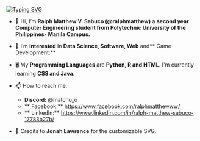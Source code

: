 [![Typing SVG](https://readme-typing-svg.demolab.com?font=Fira+Code&pause=1000&color=237CBF&width=435&lines=Hi!+%F0%9F%91%8B+I'm+Ralph+Matthew)](https://git.io/typing-svg)

- 👋 Hi, I’m **Ralph Matthew V. Sabuco (@ralphmatthew)** a **second year Computer Engineering student from Polytechnic University of the Philippines- Manila Campus.**
- 💞️ I’m **interested** in **Data Science, Software, Web** and** Game Development.**
- 🖥️ My **Programming Languages** are **Python, R and HTML**. I'm currently learning **CSS and Java.**
- 📫 How to reach me:
  -   **Discord:** @matcho_o
  -  ** Facebook:** https://www.facebook.com/ralphmatthewww/
  -  ** LinkedIn:** https://www.linkedin.com/in/ralph-matthew-sabuco-17783b27b/

- 🥽 Credits to **Jonah Lawrence** for the customizable SVG.
<!---
ralphmatthew/ralphmatthew is a ✨ special ✨ repository because its `README.md` (this file) appears on your GitHub profile.
You can click the Preview link to take a look at your changes.
--->
